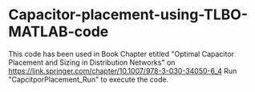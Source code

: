 # Capacitor-placement-using-TLBO-MATLAB-code
This code has been used in Book Chapter etitled "Optimal Capacitor Placement and Sizing in Distribution Networks" on 
https://link.springer.com/chapter/10.1007/978-3-030-34050-6_4 
Run "CapcitporPlacement_Run" to execute the code.
